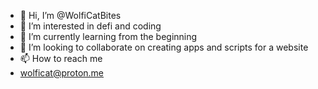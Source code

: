 - 👋 Hi, I’m @WolfiCatBites
- 👀 I’m interested in defi and coding 
- 🌱 I’m currently learning from the beginning 
- 💞️ I’m looking to collaborate on creating apps and scripts for a website 
- 📫 How to reach me
-    wolficat@proton.me

<!---
WolfiCatBites/WolfiCatBites is a ✨ special ✨ repository because its `README.md` (this file) appears on your GitHub profile.
You can click the Preview link to take a look at your changes.
--->
